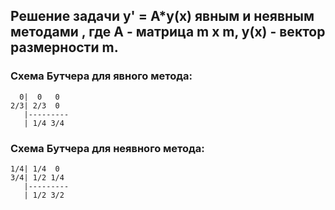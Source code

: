 ## Решение задачи y' = A*y(x) явным и неявным методами , где A - матрица m x m, y(x) - вектор размерности m.
### Схема Бутчера для явного метода:
      0|  0   0
    2/3| 2/3  0
       |---------
       | 1/4 3/4
### Схема Бутчера для неявного метода:
    1/4| 1/4  0
    3/4| 1/2 1/4
       |---------
       | 1/2 3/2